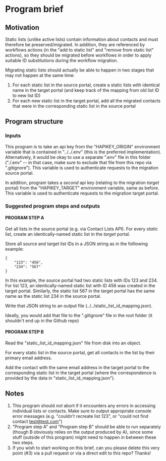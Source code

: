 # Program brief

## Motivation

Static lists (unlike active lists) contain information about contacts and must therefore be preserved/migrated. In addition, they are referenced by workflows actions (in the "add to static list" and "remove from static list" actions), so they should be migrated before workflows in order to apply suitable ID substitutions during the workflow migration.

Migrating static lists should actually be able to happen in two stages that may not happen at the same time:

1. For each static list in the source portal, create a static lists with identical name in the target portal (and keep track of the mapping from old list ID to new list ID)
2. For each new static list in the target portal, add all the migrated contacts that were in the corresponding static list in the source portal

## Program structure

### Inputs

This program is to take an api key from the "HAPIKEY_ORIGIN" environment variable that is contained in "../../.env" (this is the preferred implementation). Alternatively, it would be okay to use a separate ".env" file in this folder ("./.env" -- in that case, make sure to exclude that file from this repo via ".gitignore"). This variable is used to authenticate requests to the migration source portal.

In addition, program takes a *second* api key (relating to the migration *target* portal) from the "HAPIKEY_TARGET" environment variable, same as before. This variable is used to authenticate requests to the migration target portal.

### Suggested program steps and outputs

#### PROGRAM STEP A

Get all lists in the source portal (e.g. via Contact Lists API). For every *static* list, create an identically-named static list in the *target* portal.

Store all source and target list IDs in a JSON string as in the folllowing example:

```
{
    "123": "456",
    "234": "567"
}
```

In this example, the source portal had two static lists with IDs 123 and 234. For list 123, an identically-named static list with ID 456 was created in the target portal. Similarly, the static list 567 in the target portal has the same name as the static list 234 in the source portal.

Write that JSON string to an output file (../../static_list_id_mapping.json).

Ideally, you would add that file to the ".gitignore" file in the root folder (it shouldn't end up in the Github repo)

#### PROGRAM STEP B

Read the "static_list_id_mapping.json" file from disk into an object.

For every static list in the source portal, get all contacts in the list by their primary email address.

Add the contact with the same email address in the target portal to the corresponding static list in the target portal (where the correspondence is provided by the data in "static_list_id_mapping.json").

## Notes

1. This program should *not* abort if it encounters any errors in accessing individual lists or contacts. Make sure to output appropriate console error messages (e.g. "couldn't recreate list 123", or "could not find contact test@test.com")
2. "Program step A" and "Program step B" should be able to run separately (though B obviously relies on the output produced by A), since some stuff (outside of this program) might need to happen in between these two steps.
3. If you wish to start working on this brief, can you please delete this very point (#3) via a pull request or via a direct edit to this repo? Thanks!